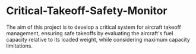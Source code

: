 # Critical-Takeoff-Safety-Monitor
The aim of this project is to develop a critical system for aircraft takeoff management, ensuring safe takeoffs by evaluating the aircraft's fuel capacity relative to its loaded weight, while considering maximum capacity limitations.
